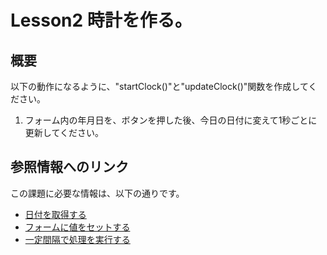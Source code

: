 # Lesson2 時計を作る。

## 概要
以下の動作になるように、"startClock()"と"updateClock()"関数を作成してください。
1. フォーム内の年月日を、ボタンを押した後、今日の日付に変えて1秒ごとに更新してください。

## 参照情報へのリンク
この課題に必要な情報は、以下の通りです。

* [日付を取得する](http://www.tohoho-web.com/js/date.htm)
* [フォームに値をセットする](http://www.tohoho-web.com/js/form.htm)
* [一定間隔で処理を実行する](http://www.pori2.net/js/timer/1.html)
